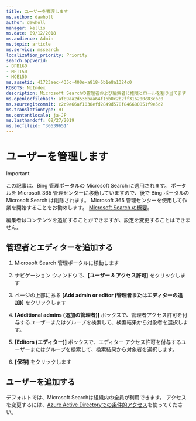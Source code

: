 ```yaml
---
title: ユーザーを管理します
ms.author: dawholl
author: dawholl
manager: kellis
ms.date: 09/12/2018
ms.audience: Admin
ms.topic: article
ms.service: mssearch
localization_priority: Priority
search.appverid:
- BFB160
- MET150
- MOE150
ms.assetid: 41723aec-435c-400e-a818-6b1e8a1324c0
ROBOTS: NoIndex
description: Microsoft Searchの管理者および編集者に権限とロールを割り当てます
ms.openlocfilehash: af89aa2d536baa64f16b0c2b2ff316200c83cbc0
ms.sourcegitcommit: c2c9e66af1038efd2849d578f846680851f9e5d2
ms.translationtype: HT
ms.contentlocale: ja-JP
ms.lasthandoff: 08/27/2019
ms.locfileid: "36639651"
---
```

# <a name="manage-users"></a>ユーザーを管理します

> [!IMPORTANT]
> この記事は、Bing 管理ポータルの Microsoft Search に適用されます。 ポータルを Microsoft 365 管理センターに移動していますので、後で Bing ポータルの Microsoft Search は削除されます。 Microsoft 365 管理センターを使用して作業を開始することをお勧めします。 [Microsoft Search の概要](overview-microsoft-search.md)。
    
編集者はコンテンツを追加することができますが、設定を変更することはできません。
  
## <a name="add-admins-and-editors"></a>管理者とエディターを追加する

1. Microsoft Search 管理ポータルに移動します
    
2. ナビゲーション ウィンドウで、**[ユーザー &amp; アクセス許可]** をクリックします
    
3. ページの上部にある **[Add admin or editor (管理者またはエディターの追加)]** をクリックします
    
4. **[Additional admins (追加の管理者)]** ボックスで、管理者アクセス許可を付与するユーザーまたはグループを検索して、検索結果から対象者を選択します。 
    
5. **[Editors (エディター)]** ボックスで、エディター アクセス許可を付与するユーザーまたはグループを検索して、検索結果から対象者を選択します。 
    
6. **[保存]** をクリックします
    
## <a name="add-users"></a>ユーザーを追加する

デフォルトでは、Microsoft Searchは組織内の全員が利用できます。 アクセスを変更するには、[Azure Active Directoryでの条件的アクセス](https://docs.microsoft.com/ja-JP/azure/active-directory/conditional-access/overview)を使ってください。